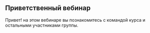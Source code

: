 ## Приветственный вебинар

Привет! на этом вебинаре вы познакомитесь с командой курса и остальными участниками группы.